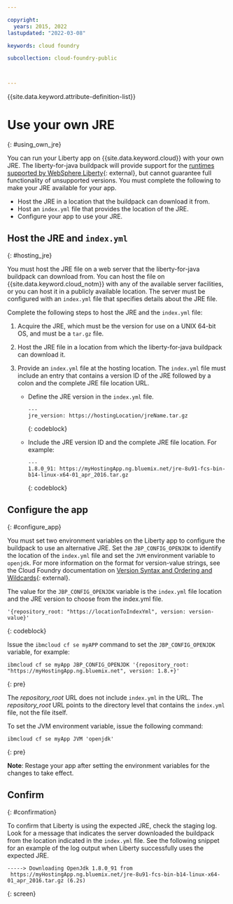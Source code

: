 ```yaml
---

copyright:
  years: 2015, 2022
lastupdated: "2022-03-08"

keywords: cloud foundry

subcollection: cloud-foundry-public



---
```



{{site.data.keyword.attribute-definition-list}}

# Use your own JRE
{: #using_own_jre}

You can run your Liberty app on {{site.data.keyword.cloud}} with your own JRE. The liberty-for-java buildpack will provide support for the [runtimes supported by WebSphere Liberty](https://www.ibm.com/support/knowledgecenter/en/SSEQTP_liberty/com.ibm.websphere.wlp.doc/ae/rwlp_restrict.html#rwlp_restrict__rest13){: external}, but cannot guarantee full functionality of unsupported versions. You must complete the following to make your JRE available for your app.
* Host the JRE in a location that the buildpack can download it from.
* Host an `index.yml` file that provides the location of the JRE.
* Configure your app to use your JRE.

## Host the JRE and `index.yml`
{: #hosting_jre}

You must host the JRE file on a web server that the liberty-for-java buildpack can download from. You can host the file on {{site.data.keyword.cloud_notm}} with any of the available server facilities, or you can host it in a publicly available location. The server must be configured with an `index.yml` file that specifies details about the JRE file.

Complete the following steps to host the JRE and the `index.yml` file:

1. Acquire the JRE, which must be the version for use on a UNIX 64-bit OS, and must be a `tar.gz` file.
2. Host the JRE file in a location from which the liberty-for-java buildpack can download it.
3. Provide an `index.yml` file at the hosting location. The `index.yml` file must include an entry that contains a version ID of the JRE followed by a colon and the complete JRE file location URL.

    * Define the JRE version in the `index.yml` file.

        ```text
        ---
        jre_version: https://hostingLocation/jreName.tar.gz
        ```
        {: codeblock}

    * Include the JRE version ID and the complete JRE file location.  For example:

        ```text
        ---
        1.8.0_91: https://myHostingApp.ng.bluemix.net/jre-8u91-fcs-bin-b14-linux-x64-01_apr_2016.tar.gz
        ```
        {: codeblock}

## Configure the app
{: #configure_app}

You must set two environment variables on the Liberty app to configure the buildpack to use an alternative JRE. Set the `JBP_CONFIG_OPENJDK` to identify the location of the `index.yml` file  and set the `JVM` environment variable to `openjdk`. For more information on the format for version-value strings, see the Cloud Foundry documentation on [Version Syntax and Ordering and Wildcards](https://github.com/cloudfoundry/ibm-websphere-liberty-buildpack/blob/master/docs/util-repositories.md){: external}.

The value for the `JBP_CONFIG_OPENJDK` variable is the `index.yml` file location and the JRE version to choose from the index.yml file.

```text
'{repository_root: "https://locationToIndexYml", version: version-value}'
```
{: codeblock}

Issue the `ibmcloud cf se myAPP` command to set the `JBP_CONFIG_OPENJDK` variable, for example:

```text
ibmcloud cf se myApp JBP_CONFIG_OPENJDK '{repository_root: "https://myHostingApp.ng.bluemix.net", version: 1.8.+}'
```
{: pre}

The *repository_root* URL does not include `index.yml` in the URL. The *repository_root* URL points to the directory level that contains the `index.yml` file, not the file itself.

To set the JVM environment variable, issue the following command:

```text
ibmcloud cf se myApp JVM 'openjdk'
```
{: pre}

**Note**: Restage your app after setting the environment variables for the changes to take effect.

## Confirm
{: #confirmation}

To confirm that Liberty is using the expected JRE, check the staging log. Look for a message that indicates the server downloaded the buildpack from the location indicated in the `index.yml` file. See the following snippet for an example of the log output when Liberty successfully uses the expected JRE.

```text
-----> Downloading OpenJdk 1.8.0_91 from
 https://myHostingApp.ng.bluemix.net/jre-8u91-fcs-bin-b14-linux-x64-01_apr_2016.tar.gz (6.2s)
```
{: screen}


